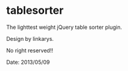 tablesorter
===========

The lighttest weight jQuery table sorter plugin.

Design by linkarys.

No right reserved!!

Date: 2013/05/09
